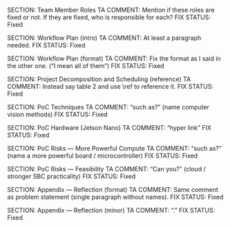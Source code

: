 SECTION: Team Member Roles
TA COMMENT: Mention if these roles are fixed or not. If they are fixed, who is responsible for each?
FIX STATUS: Fixed

SECTION: Workflow Plan (intro)
TA COMMENT: At least a paragraph needed.
FIX STATUS: Fixed

SECTION: Workflow Plan (format)
TA COMMENT: Fix the format as I said in the other one. (“I mean all of them”)
FIX STATUS: Fixed

SECTION: Project Decomposition and Scheduling (reference)
TA COMMENT: Instead say table 2 and use \ref to reference it.
FIX STATUS: Fixed

SECTION: PoC Techniques
TA COMMENT: “such as?” (name computer vision methods)
FIX STATUS: Fixed

SECTION: PoC Hardware (Jetson Nano)
TA COMMENT: “hyper link”
FIX STATUS: Fixed

SECTION: PoC Risks — More Powerful Compute
TA COMMENT: “such as?” (name a more powerful board / microcontroller)
FIX STATUS: Fixed

SECTION: PoC Risks — Feasibility
TA COMMENT: “Can you?” (cloud / stronger SBC practicality)
FIX STATUS: Fixed

SECTION: Appendix — Reflection (format)
TA COMMENT: Same comment as problem statement (single paragraph without names).
FIX STATUS: Fixed

SECTION: Appendix — Reflection (minor)
TA COMMENT: “.”
FIX STATUS: Fixed
